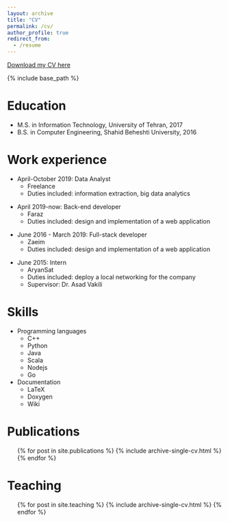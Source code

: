 ```yaml
---
layout: archive
title: "CV"
permalink: /cv/
author_profile: true
redirect_from:
  - /resume
---
```


[Download my CV here](http://meysamfozi.github.io/files/CV_Meysam_981009.pdf)

{% include base_path %}

Education
======
<!-- * M.S. in Artificial Intelligence, Sharif University of Technology, 2022 (expected) -->
* M.S. in Information Technology, University of Tehran, 2017
* B.S. in Computer Engineering, Shahid Beheshti University, 2016

Work experience
======
* April-October 2019: Data Analyst
  * Freelance
  * Duties included: information extraction, big data analytics
<!-- * Supervisor: Mr. Ali Razmkhah -->

* April 2019-now: Back-end developer
  * Faraz
  * Duties included: design and implementation of a web application
<!-- * Supervisor: Mr. Hojjat Esmaeili -->

* June 2016 - March 2019: Full-stack developer
  * Zaeim
  * Duties included: design and implementation of a web application
<!-- * Supervisor: Mr. Salman Mohammadipanah -->
  
* June 2015: Intern
  * AryanSat
  * Duties included: deploy a local networking for the company
  * Supervisor: Dr. Asad Vakili
  
Skills
======
* Programming languages
  * C++
  * Python
  * Java
  * Scala
  * Nodejs
  * Go
* Documentation
  * LaTeX
  * Doxygen
  * Wiki

Publications
======
  <ul>{% for post in site.publications %}
    {% include archive-single-cv.html %}
  {% endfor %}</ul>
  
<!-- Talks
======
  <ul>{% for post in site.talks %}
    {% include archive-single-talk-cv.html %}
  {% endfor %}</ul> -->
  
Teaching
======
  <ul>{% for post in site.teaching %}
    {% include archive-single-cv.html %}
  {% endfor %}</ul>
  
<!-- Service and leadership
======
* Currently signed in to 43 different slack teams -->
